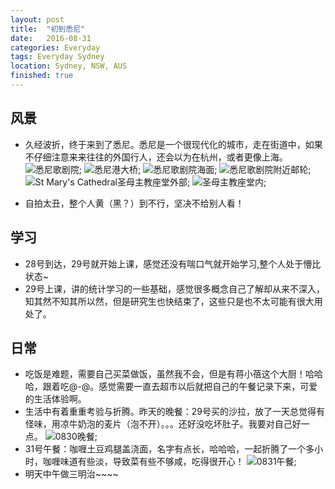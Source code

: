 ```yaml
---
layout: post
title:  "初到悉尼"
date:   2016-08-31
categories: Everyday
tags: Everyday Sydney
location: Sydney, NSW, AUS
finished: true
---
```

## 风景
- 久经波折，终于来到了悉尼。悉尼是一个很现代化的城市，走在街道中，如果不仔细注意来来往往的外国行人，还会以为在杭州，或者更像上海。
![悉尼歌剧院](/img/blog/20160831/IMG_20160830_165633_HDR.jpg);
![悉尼港大桥](/img/blog/20160831/IMG_20160830_165846_HDR.jpg);
![悉尼歌剧院海面](/img/blog/20160831/IMG_20160830_171727_HDR.jpg);
![悉尼歌剧院附近邮轮](/img/blog/20160831/IMG_20160830_165649_HDR.jpg);
![St Mary's Cathedral圣母主教座堂外部](/img/blog/20160831/IMG_20160830_160544_HDR.jpg);
![圣母主教座堂内](/img/blog/0160831/IMG_20160830_161923_HDR.jpg);

- 自拍太丑，整个人黄（黑？）到不行，坚决不给别人看！

## 学习
- 28号到达，29号就开始上课，感觉还没有喘口气就开始学习,整个人处于懵比状态~
- 29号上课，讲的统计学习的一些基础，感觉很多概念自己了解却从来不深入，知其然不知其所以然，但是研究生也快结束了，这些只是也不太可能有很大用处了。

## 日常
- 吃饭是难题，需要自己买菜做饭，虽然我不会，但是有蒋小蓓这个大厨！哈哈哈，跟着吃@-@。感觉需要一直去超市以后就把自己的午餐记录下来，可爱的生活体验啊。
- 生活中有着重重考验与折腾。昨天的晚餐：29号买的沙拉，放了一天总觉得有怪味，用凉牛奶泡的麦片（泡不开）。。。还好没吃坏肚子。我要对自己好一点。
![0830晚餐](/img/blog/20160831/IMG_20160830_184359.jpg);
- 31号午餐：咖喱土豆鸡腿盖浇面，名字有点长，哈哈哈，一起折腾了一个多小时，咖喱味道有些淡，导致菜有些不够咸，吃得很开心！
![0831午餐](/img/blog/20160831/IMG_20160831_141859.jpg);
- 明天中午做三明治~~~~
